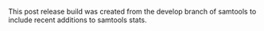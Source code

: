 This post release build was created from the develop branch of
samtools to include recent additions to samtools stats.
